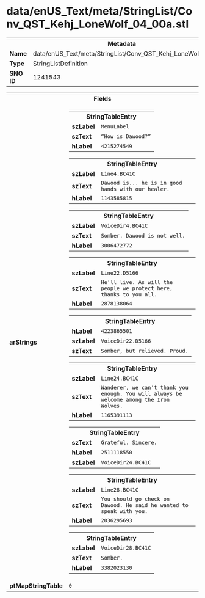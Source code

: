 <h1>data/enUS_Text/meta/StringList/Conv_QST_Kehj_LoneWolf_04_00a.stl</h1><table><tr><th colspan="100%">Metadata</th></tr><tr><td><b>Name</b></td><td>data/enUS_Text/meta/StringList/Conv_QST_Kehj_LoneWolf_04_00a.stl</td></tr><tr><td><b>Type</b></td><td>StringListDefinition</td></tr><tr><td><b>SNO ID</b></td><td>1241543</td></tr></table>

<table><tr><th colspan="100%">Fields</th></tr><tr><td><b>arStrings</b></td><td><table><tr><th colspan="100%">StringTableEntry</th></tr><tr><td><b>szLabel</b></td><td><code>MenuLabel</code></td></tr><tr><td><b>szText</b></td><td><code>“How is Dawood?”</code></td></tr><tr><td><b>hLabel</b></td><td><code>4215274549</code></td></tr></table>


<table><tr><th colspan="100%">StringTableEntry</th></tr><tr><td><b>szLabel</b></td><td><code>Line4.BC41C</code></td></tr><tr><td><b>szText</b></td><td><code>Dawood is... he is in good hands with our healer.</code></td></tr><tr><td><b>hLabel</b></td><td><code>1143585815</code></td></tr></table>


<table><tr><th colspan="100%">StringTableEntry</th></tr><tr><td><b>szLabel</b></td><td><code>VoiceDir4.BC41C</code></td></tr><tr><td><b>szText</b></td><td><code>Somber. Dawood is not well.</code></td></tr><tr><td><b>hLabel</b></td><td><code>3006472772</code></td></tr></table>


<table><tr><th colspan="100%">StringTableEntry</th></tr><tr><td><b>szLabel</b></td><td><code>Line22.D5166</code></td></tr><tr><td><b>szText</b></td><td><code>He'll live. As will the people we protect here, thanks to you all.</code></td></tr><tr><td><b>hLabel</b></td><td><code>2878138064</code></td></tr></table>


<table><tr><th colspan="100%">StringTableEntry</th></tr><tr><td><b>hLabel</b></td><td><code>4223865501</code></td></tr><tr><td><b>szLabel</b></td><td><code>VoiceDir22.D5166</code></td></tr><tr><td><b>szText</b></td><td><code>Somber, but relieved. Proud.</code></td></tr></table>


<table><tr><th colspan="100%">StringTableEntry</th></tr><tr><td><b>szLabel</b></td><td><code>Line24.BC41C</code></td></tr><tr><td><b>szText</b></td><td><code>Wanderer, we can't thank you enough. You will always be welcome among the Iron Wolves.</code></td></tr><tr><td><b>hLabel</b></td><td><code>1165391113</code></td></tr></table>


<table><tr><th colspan="100%">StringTableEntry</th></tr><tr><td><b>szText</b></td><td><code>Grateful. Sincere.</code></td></tr><tr><td><b>hLabel</b></td><td><code>2511118550</code></td></tr><tr><td><b>szLabel</b></td><td><code>VoiceDir24.BC41C</code></td></tr></table>


<table><tr><th colspan="100%">StringTableEntry</th></tr><tr><td><b>szLabel</b></td><td><code>Line28.BC41C</code></td></tr><tr><td><b>szText</b></td><td><code>You should go check on Dawood. He said he wanted to speak with you.</code></td></tr><tr><td><b>hLabel</b></td><td><code>2036295693</code></td></tr></table>


<table><tr><th colspan="100%">StringTableEntry</th></tr><tr><td><b>szLabel</b></td><td><code>VoiceDir28.BC41C</code></td></tr><tr><td><b>szText</b></td><td><code>Somber.</code></td></tr><tr><td><b>hLabel</b></td><td><code>3382023130</code></td></tr></table>


</td></tr><tr><td><b>ptMapStringTable</b></td><td><code>0</code></td></tr></table>

